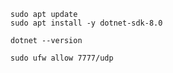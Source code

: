 ```
sudo apt update
sudo apt install -y dotnet-sdk-8.0
```


```
dotnet --version
```

```
sudo ufw allow 7777/udp
```
